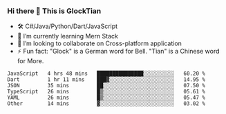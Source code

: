 ### Hi there 👋 This is GlockTian

- 🛠️ C#/Java/Python/Dart/JavaScript
- 🌱 I’m currently learning Mern Stack
- 👯 I’m looking to collaborate on Cross-platform application
- ⚡ Fun fact: "Glock" is a German word for Bell. "Tian" is a Chinese word for More.


<!--START_SECTION:waka-->

```text
JavaScript   4 hrs 48 mins   ███████████████░░░░░░░░░░   60.20 %
Dart         1 hr 11 mins    ███▓░░░░░░░░░░░░░░░░░░░░░   14.95 %
JSON         35 mins         ██░░░░░░░░░░░░░░░░░░░░░░░   07.50 %
TypeScript   26 mins         █▒░░░░░░░░░░░░░░░░░░░░░░░   05.61 %
YAML         26 mins         █▒░░░░░░░░░░░░░░░░░░░░░░░   05.47 %
Other        14 mins         ▓░░░░░░░░░░░░░░░░░░░░░░░░   03.02 %
```

<!--END_SECTION:waka-->

<!--
**GlockTian/GlockTian** is a ✨ _special_ ✨ repository because its `README.md` (this file) appears on your GitHub profile.

Here are some ideas to get you started:

- 🔭 I’m currently working on ...
- 🌱 I’m currently learning ...
- 👯 I’m looking to collaborate on ...
- 🤔 I’m looking for help with ...
- 💬 Ask me about ...
- 📫 How to reach me: ...
- 😄 Pronouns: ...
- ⚡ Fun fact: ...
-->
